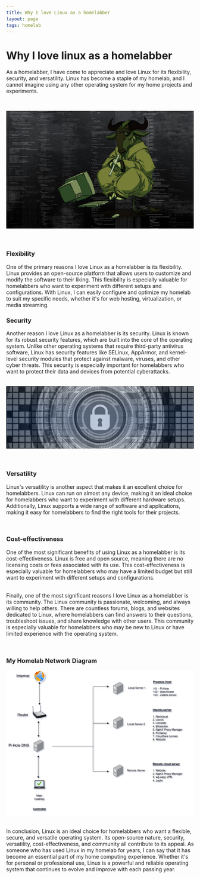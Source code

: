 ```yaml
---
title: Why I love Linux as a homelabber
layout: page
tags: homelab
---
```


# Why I love linux as a homelabber  

As a homelabber, I have come to appreciate and love Linux for its flexibility, security, and versatility. Linux has become a staple of my homelab, and I cannot imagine using any other operating system for my home projects and experiments.  

&nbsp;  

![GNU/Linux](/assets/lxX7j.jpg)

&nbsp;  


### Flexibility
One of the primary reasons I love Linux as a homelabber is its flexibility. Linux provides an open-source platform that allows users to customize and modify the software to their liking. This flexibility is especially valuable for homelabbers who want to experiment with different setups and configurations. With Linux, I can easily configure and optimize my homelab to suit my specific needs, whether it's for web hosting, virtualization, or media streaming.  
  

### Security
Another reason I love Linux as a homelabber is its security. Linux is known for its robust security features, which are built into the core of the operating system. Unlike other operating systems that require third-party antivirus software, Linux has security features like SELinux, AppArmor, and kernel-level security modules that protect against malware, viruses, and other cyber threats. This security is especially important for homelabbers who want to protect their data and devices from potential cyberattacks.  
  
&nbsp;  
![security](/assets/banner-gc2badc0c0_1280.jpg)

&nbsp;  
  
  
### Versatility
Linux's versatility is another aspect that makes it an excellent choice for homelabbers. Linux can run on almost any device, making it an ideal choice for homelabbers who want to experiment with different hardware setups. Additionally, Linux supports a wide range of software and applications, making it easy for homelabbers to find the right tools for their projects.  
  
&nbsp;  
### Cost-effectiveness
One of the most significant benefits of using Linux as a homelabber is its cost-effectiveness. Linux is free and open source, meaning there are no licensing costs or fees associated with its use. This cost-effectiveness is especially valuable for homelabbers who may have a limited budget but still want to experiment with different setups and configurations.  

&nbsp;  
Finally, one of the most significant reasons I love Linux as a homelabber is its community. The Linux community is passionate, welcoming, and always willing to help others. There are countless forums, blogs, and websites dedicated to Linux, where homelabbers can find answers to their questions, troubleshoot issues, and share knowledge with other users. This community is especially valuable for homelabbers who may be new to Linux or have limited experience with the operating system.  
  
&nbsp;
### My Homelab Network Diagram  
![Network Diagram](/assets/network-diagram.png)  

&nbsp;  
In conclusion, Linux is an ideal choice for homelabbers who want a flexible, secure, and versatile operating system. Its open-source nature, security, versatility, cost-effectiveness, and community all contribute to its appeal. As someone who has used Linux in my homelab for years, I can say that it has become an essential part of my home computing experience. Whether it's for personal or professional use, Linux is a powerful and reliable operating system that continues to evolve and improve with each passing year.  

&nbsp;  
&nbsp;  
